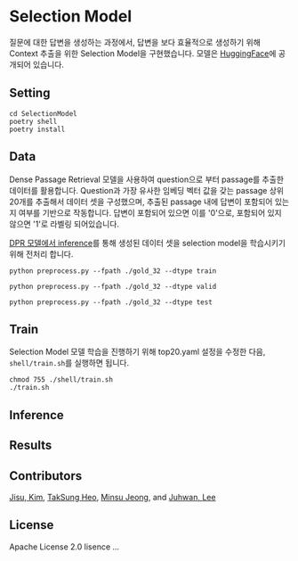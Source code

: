# Selection Model
질문에 대한 답변을 생성하는 과정에서, 답변을 보다 효율적으로 생성하기 위해 Context 추출을 위한 Selection Model을 구현했습니다.
모델은 [HuggingFace](https://huggingface.co/NHNDQ/SelectionModel)에 공개되어 있습니다.

## Setting
```
cd SelectionModel
poetry shell
poetry install
```

## Data
Dense Passage Retrieval 모델을 사용하여 question으로 부터 passage를 추출한 데이터를 활용합니다. Question과 가장 유사한 임베딩 벡터 값을 갖는 passage 상위 20개를 추출해서 데이터 셋을 구성했으며, 추출된 passage 내에 답변이 포함되어 있는지 여부를 기반으로 작동합니다. 답변이 포함되어 있으면 이를 '0'으로, 포함되어 있지 않으면 '1'로 라벨링 되어있습니다.

[DPR 모델에서 inference](https://github.com/trailerAI/KoDPR)를 통해 생성된 데이터 셋을 selection model을 학습시키기 위해 전처리 합니다.

```
python preprocess.py --fpath ./gold_32 --dtype train
```

```
python preprocess.py --fpath ./gold_32 --dtype valid
```

```
python preprocess.py --fpath ./gold_32 --dtype test
```

## Train
Selection Model 모델 학습을 진행하기 위해 top20.yaml 설정을 수정한 다음, `shell/train.sh`를 실행하면 됩니다.
```
chmod 755 ./shell/train.sh
./train.sh
```

## Inference


## Results


## Contributors
[Jisu, Kim](https://github.com/merry555), [TakSung Heo](https://github.com/HeoTaksung), [Minsu Jeong](https://github.com/skaeads12), and [Juhwan, Lee](https://github.com/juhwanlee-diquest)


## License
Apache License 2.0 lisence
...
